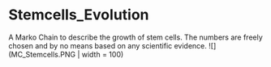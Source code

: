 # Stemcells_Evolution

A Marko Chain to describe the growth of stem cells. The numbers are freely chosen and by no means based on any scientific evidence.
![](MC_Stemcells.PNG | width = 100)

